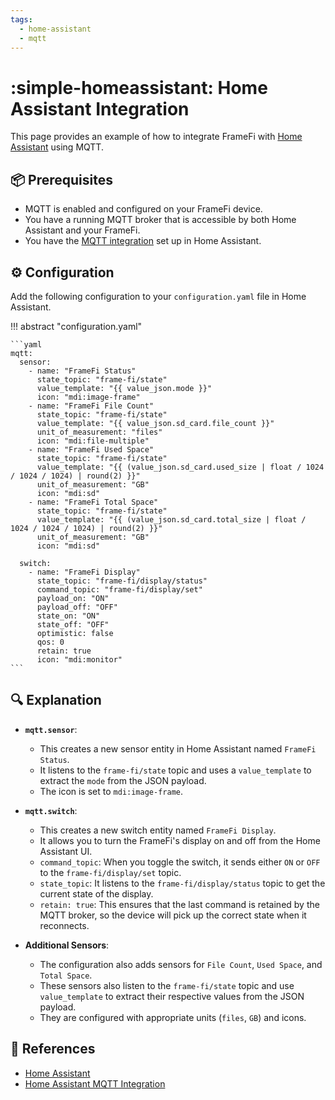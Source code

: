 ```yaml
---
tags:
  - home-assistant
  - mqtt
---
```

# :simple-homeassistant: Home Assistant Integration

This page provides an example of how to integrate FrameFi with [Home Assistant][1] using MQTT.

## :package: Prerequisites

- MQTT is enabled and configured on your FrameFi device.
- You have a running MQTT broker that is accessible by both Home Assistant and your FrameFi.
- You have the [MQTT integration][2] set up in Home Assistant.

## :gear: Configuration

Add the following configuration to your `configuration.yaml` file in Home Assistant.

!!! abstract "configuration.yaml"

    ```yaml
    mqtt:
      sensor:
        - name: "FrameFi Status"
          state_topic: "frame-fi/state"
          value_template: "{{ value_json.mode }}"
          icon: "mdi:image-frame"
        - name: "FrameFi File Count"
          state_topic: "frame-fi/state"
          value_template: "{{ value_json.sd_card.file_count }}"
          unit_of_measurement: "files"
          icon: "mdi:file-multiple"
        - name: "FrameFi Used Space"
          state_topic: "frame-fi/state"
          value_template: "{{ (value_json.sd_card.used_size | float / 1024 / 1024 / 1024) | round(2) }}"
          unit_of_measurement: "GB"
          icon: "mdi:sd"
        - name: "FrameFi Total Space"
          state_topic: "frame-fi/state"
          value_template: "{{ (value_json.sd_card.total_size | float / 1024 / 1024 / 1024) | round(2) }}"
          unit_of_measurement: "GB"
          icon: "mdi:sd"

      switch:
        - name: "FrameFi Display"
          state_topic: "frame-fi/display/status"
          command_topic: "frame-fi/display/set"
          payload_on: "ON"
          payload_off: "OFF"
          state_on: "ON"
          state_off: "OFF"
          optimistic: false
          qos: 0
          retain: true
          icon: "mdi:monitor"
    ```

## :mag: Explanation

- **`mqtt.sensor`**:
    - This creates a new sensor entity in Home Assistant named `FrameFi Status`.
    - It listens to the `frame-fi/state` topic and uses a `value_template` to extract the `mode` from the JSON payload.
    - The icon is set to `mdi:image-frame`.

- **`mqtt.switch`**:
    - This creates a new switch entity named `FrameFi Display`.
    - It allows you to turn the FrameFi's display on and off from the Home Assistant UI.
    - `command_topic`: When you toggle the switch, it sends either `ON` or `OFF` to the `frame-fi/display/set` topic.
    - `state_topic`: It listens to the `frame-fi/display/status` topic to get the current state of the display.
    - `retain: true`: This ensures that the last command is retained by the MQTT broker, so the device will pick up the correct state when it reconnects.

- **Additional Sensors**:
    - The configuration also adds sensors for `File Count`, `Used Space`, and `Total Space`.
    - These sensors also listen to the `frame-fi/state` topic and use `value_template` to extract their respective values from the JSON payload.
    - They are configured with appropriate units (`files`, `GB`) and icons.

## :link: References

- [Home Assistant][1]
- [Home Assistant MQTT Integration][2]

[1]: <https://www.home-assistant.io/>
[2]: <https://www.home-assistant.io/integrations/mqtt/>
